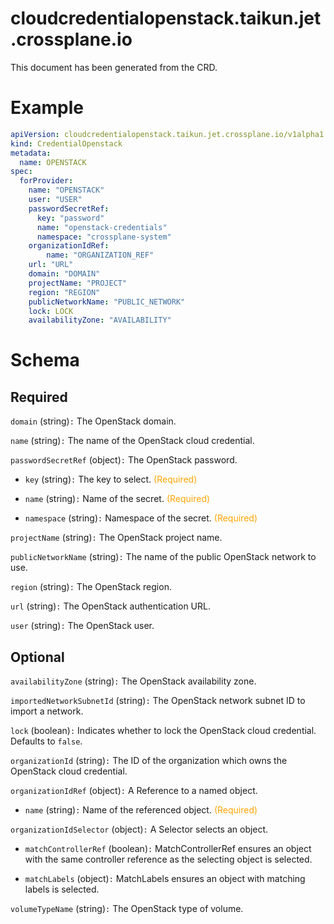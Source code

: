 
cloudcredentialopenstack.taikun.jet.crossplane.io
=================================================


This document has been generated from the CRD.
  

# Example


```yaml
apiVersion: cloudcredentialopenstack.taikun.jet.crossplane.io/v1alpha1
kind: CredentialOpenstack
metadata:
  name: OPENSTACK
spec:
  forProvider:
    name: "OPENSTACK"
    user: "USER"
    passwordSecretRef:
      key: "password"
      name: "openstack-credentials"
      namespace: "crossplane-system"
    organizationIdRef:
        name: "ORGANIZATION_REF"
    url: "URL"
    domain: "DOMAIN"
    projectName: "PROJECT"
    region: "REGION"
    publicNetworkName: "PUBLIC_NETWORK"
    lock: LOCK
    availabilityZone: "AVAILABILITY"
```  

# Schema
  

## Required
  
`domain` (string)`:` The OpenStack domain.
  
`name` (string)`:` The name of the OpenStack cloud credential.
  
`passwordSecretRef` (object)`:` The OpenStack password.

* `key` (string)`:` The key to select.<font color="orange"> (Required)</font>  

* `name` (string)`:` Name of the secret.<font color="orange"> (Required)</font>  

* `namespace` (string)`:` Namespace of the secret.<font color="orange"> (Required)</font>  
  
`projectName` (string)`:` The OpenStack project name.
  
`publicNetworkName` (string)`:` The name of the public OpenStack network to use.
  
`region` (string)`:` The OpenStack region.
  
`url` (string)`:` The OpenStack authentication URL.
  
`user` (string)`:` The OpenStack user.
  

## Optional
  
`availabilityZone` (string)`:` The OpenStack availability zone.
  
`importedNetworkSubnetId` (string)`:` The OpenStack network subnet ID to import a network.
  
`lock` (boolean)`:` Indicates whether to lock the OpenStack cloud credential. Defaults to `false`.
  
`organizationId` (string)`:` The ID of the organization which owns the OpenStack cloud credential.
  
`organizationIdRef` (object)`:` A Reference to a named object.

* `name` (string)`:` Name of the referenced object.<font color="orange"> (Required)</font>  
  
`organizationIdSelector` (object)`:` A Selector selects an object.

* `matchControllerRef` (boolean)`:` MatchControllerRef ensures an object with the same controller reference as the selecting object is selected.  

* `matchLabels` (object)`:` MatchLabels ensures an object with matching labels is selected.  
  
`volumeTypeName` (string)`:` The OpenStack type of volume.
  
